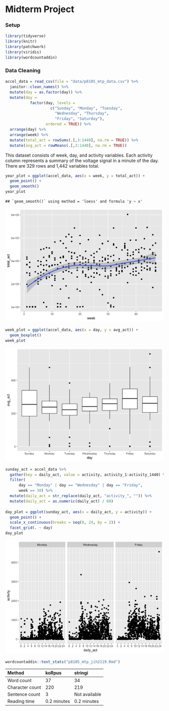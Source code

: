 Midterm Project
================

### Setup

``` r
library(tidyverse)
library(knitr)
library(patchwork)
library(viridis)
library(wordcountaddin)
```

### Data Cleaning

``` r
accel_data = read_csv(file = "data/p8105_mtp_data.csv") %>% 
  janitor::clean_names() %>% 
  mutate(day = as.factor(day)) %>% 
  mutate(day = 
           factor(day, levels = 
                    c("Sunday", "Monday", "Tuesday", 
                      "Wednesday", "Thursday",
                      "Friday", "Saturday"), 
                  ordered = TRUE)) %>% 
  arrange(day) %>% 
  arrange(week) %>% 
  mutate(total_act = rowSums(.[,3:1440], na.rm = TRUE)) %>% 
  mutate(avg_act = rowMeans(.[,3:1440], na.rm = TRUE))
```

This dataset consists of week, day, and activity variables. Each activity column represents a summary of the voltage signal in a minute of the day. There are 329 rows and 1,442 variables total.

``` r
year_plot = ggplot(accel_data, aes(x = week, y = total_act)) +
  geom_point() +
  geom_smooth()
year_plot
```

    ## `geom_smooth()` using method = 'loess' and formula 'y ~ x'

![](p8105_mtp_jih2119_files/figure-markdown_github/total_act_per_day_over_time-1.png)

``` r
week_plot = ggplot(accel_data, aes(x = day, y = avg_act)) + 
  geom_boxplot()
week_plot
```

![](p8105_mtp_jih2119_files/figure-markdown_github/all_weeks_avg_per_day-1.png)

``` r
sunday_act = accel_data %>% 
  gather(key = daily_act, value = activity, activity_1:activity_1440) %>% 
  filter(
      day == "Monday" | day == "Wednesday" | day == "Friday",
      week == 30) %>% 
  mutate(daily_act = str_replace(daily_act, "activity_", "")) %>% 
  mutate(daily_act = as.numeric(daily_act) / 60)

day_plot = ggplot(sunday_act, aes(x = daily_act, y = activity)) +
  geom_point() +
  scale_x_continuous(breaks = seq(0, 24, by = 2)) +
  facet_grid(. ~ day)
day_plot
```

![](p8105_mtp_jih2119_files/figure-markdown_github/24_hour_sunday-1.png)

``` r
wordcountaddin::text_stats("p8105_mtp_jih2119.Rmd")
```

| Method          | koRpus      | stringi       |
|:----------------|:------------|:--------------|
| Word count      | 37          | 34            |
| Character count | 220         | 219           |
| Sentence count  | 3           | Not available |
| Reading time    | 0.2 minutes | 0.2 minutes   |
